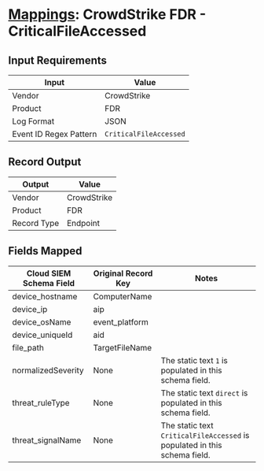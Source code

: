 # [Mappings](README.md): CrowdStrike FDR - CriticalFileAccessed

## Input Requirements

|Input|Value|
|-----|-----|
|Vendor|CrowdStrike|
|Product|FDR|
|Log Format|JSON|
|Event ID Regex Pattern|`CriticalFileAccessed`|

## Record Output

|Output|Value|
|------|-----|
|Vendor|CrowdStrike|
|Product|FDR|
|Record Type|Endpoint|

## Fields Mapped

|Cloud SIEM Schema Field|Original Record Key|Notes|
|-----------------------|-------------------|-----|
|device_hostname|ComputerName||
|device_ip|aip||
|device_osName|event_platform||
|device_uniqueId|aid||
|file_path|TargetFileName||
|normalizedSeverity|None|The static text `1` is populated in this schema field.|
|threat_ruleType|None|The static text `direct` is populated in this schema field.|
|threat_signalName|None|The static text `CriticalFileAccessed` is populated in this schema field.|

